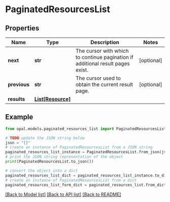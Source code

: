# PaginatedResourcesList


## Properties

Name | Type | Description | Notes
------------ | ------------- | ------------- | -------------
**next** | **str** | The cursor with which to continue pagination if additional result pages exist. | [optional] 
**previous** | **str** | The cursor used to obtain the current result page. | [optional] 
**results** | [**List[Resource]**](Resource.md) |  | 

## Example

```python
from opal.models.paginated_resources_list import PaginatedResourcesList

# TODO update the JSON string below
json = "{}"
# create an instance of PaginatedResourcesList from a JSON string
paginated_resources_list_instance = PaginatedResourcesList.from_json(json)
# print the JSON string representation of the object
print(PaginatedResourcesList.to_json())

# convert the object into a dict
paginated_resources_list_dict = paginated_resources_list_instance.to_dict()
# create an instance of PaginatedResourcesList from a dict
paginated_resources_list_form_dict = paginated_resources_list.from_dict(paginated_resources_list_dict)
```
[[Back to Model list]](../README.md#documentation-for-models) [[Back to API list]](../README.md#documentation-for-api-endpoints) [[Back to README]](../README.md)


